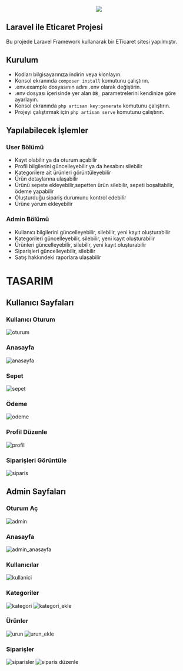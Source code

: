 <p align="center"><img src="https://laravel.com/assets/img/components/logo-laravel.svg"></p>

## Laravel ile Eticaret Projesi

Bu projede Laravel Framework kullanarak bir ETicaret sitesi yapılmıştır.

## Kurulum
- Kodları bilgisayarınıza indirin veya klonlayın.
- Konsol ekranında `composer install` komutunu çalıştırın.
- .env.example dosyasının adını .env olarak değiştirin.
- .env dosyası içerisinde yer alan `DB_` parametrelerini kendinize göre ayarlayın.
- Konsol ekranında `php artisan key:generate` komutunu çalıştırın.
- Projeyi çalıştırmak için `php artisan serve` komutunu çalıştırın.

## Yapılabilecek İşlemler
### User Bölümü
- Kayıt olabilir ya da oturum açabilir
- Profil bilgilerini güncelleyebilir ya da hesabını silebilir
- Kategorilere ait ürünleri görüntüleyebilir
- Ürün detaylarına ulaşabilir
- Ürünü sepete ekleyebilir,sepetten ürün silebilir, sepeti boşaltabilir, ödeme yapabilir
- Oluşturduğu sipariş durumunu kontrol edebilir
- Ürüne yorum ekleyebilir

### Admin Bölümü
- Kullanıcı bilgilerini güncelleyebilir, silebilir, yeni kayıt oluşturabilir
- Kategorileri güncelleyebilir, silebilir, yeni kayıt oluşturabilir
- Ürünleri güncelleyebilir, silebilir, yeni kayıt oluşturabilir
- Siparişleri güncelleyebilir, silebilir
- Satış hakkındeki raporlara ulaşabilir

# TASARIM

## Kullanıcı Sayfaları
### Kullanıcı Oturum
![oturum](https://user-images.githubusercontent.com/71495532/118359150-cfb82c00-b58a-11eb-98a5-64076327aeb9.png)

### Anasayfa
![anasayfa](https://user-images.githubusercontent.com/71495532/118359168-ebbbcd80-b58a-11eb-90bd-08fa7bb52ca2.png)

### Sepet
![sepet](https://user-images.githubusercontent.com/71495532/118359183-fd04da00-b58a-11eb-8208-292ef3f3d8be.png)

### Ödeme
![odeme](https://user-images.githubusercontent.com/71495532/118359189-04c47e80-b58b-11eb-83af-7938e055bf9e.png)

### Profil Düzenle
![profil](https://user-images.githubusercontent.com/71495532/118359198-0ee67d00-b58b-11eb-99a0-202d234f805a.png)

### Siparişleri Görüntüle
![siparis](https://user-images.githubusercontent.com/71495532/118359207-17d74e80-b58b-11eb-8e31-13fa6fac2e07.png)

## Admin Sayfaları
### Oturum Aç

![admin](https://user-images.githubusercontent.com/71495532/118359252-53721880-b58b-11eb-8e98-890eca10d9d8.png)

### Anasayfa
![admin_anasayfa](https://user-images.githubusercontent.com/71495532/118359258-5a992680-b58b-11eb-9644-6ef65a81152d.png)

### Kullanıcılar
![kullanici](https://user-images.githubusercontent.com/71495532/118359267-62f16180-b58b-11eb-8fc4-218135f9f3db.png)

### Kategoriler
![kategori](https://user-images.githubusercontent.com/71495532/118359278-6a186f80-b58b-11eb-8341-97fe865a4c54.png)
![kategori_ekle](https://user-images.githubusercontent.com/71495532/118359295-743a6e00-b58b-11eb-8643-7a3e8a90285f.png)

### Ürünler
![urun](https://user-images.githubusercontent.com/71495532/118359288-713f7d80-b58b-11eb-9a4d-0edb807544cc.png)
![urun_ekle](https://user-images.githubusercontent.com/71495532/118359298-7997b880-b58b-11eb-9dd0-dc090b512119.png)

### Siparişler
![siparisler](https://user-images.githubusercontent.com/71495532/118359411-f034b600-b58b-11eb-9872-6a58fa0c3942.png)
![siparis düzenle](https://user-images.githubusercontent.com/71495532/118359413-f32fa680-b58b-11eb-952e-2480765768fd.png)

